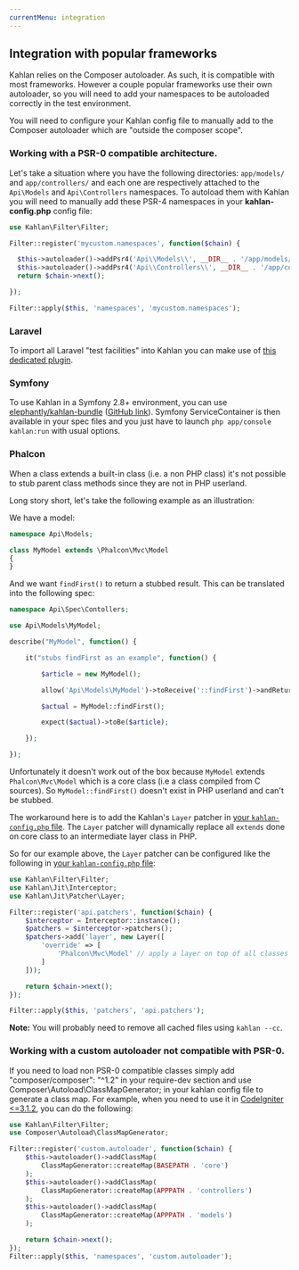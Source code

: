 ```yaml
---
currentMenu: integration
---
```


## Integration with popular frameworks

Kahlan relies on the Composer autoloader. As such, it is compatible with most frameworks. However a couple popular frameworks use their own autoloader, so you will need to add your namespaces to be autoloaded correctly in the test environment.

You will need to configure your Kahlan config file to manually add to the Composer autoloader which are "outside the composer scope".

### Working with a PSR-0 compatible architecture.

Let's take a situation where you have the following directories: `app/models/` and  `app/controllers/` and each one are respectively attached to the `Api\Models` and `Api\Controllers` namespaces. To autoload them with Kahlan you will need to manually add these PSR-4 namespaces in your **kahlan-config.php** config file:

```php
use Kahlan\Filter\Filter;

Filter::register('mycustom.namespaces', function($chain) {

  $this->autoloader()->addPsr4('Api\\Models\\', __DIR__ . '/app/models/');
  $this->autoloader()->addPsr4('Api\\Controllers\\', __DIR__ . '/app/controllers/');
  return $chain->next();

});

Filter::apply($this, 'namespaces', 'mycustom.namespaces');
```

### Laravel

To import all Laravel "test facilities" into Kahlan you can make use of [this dedicated plugin](https://github.com/jarektkaczyk/laravel-kahlan).

### Symfony

To use Kahlan in a Symfony 2.8+ environment, you can use [elephantly/kahlan-bundle](https://packagist.org/packages/elephantly/kahlan-bundle) ([GitHub link](https://github.com/elephantly/kahlan-bundle)).
Symfony ServiceContainer is then available in your spec files and you just have to launch `php app/console kahlan:run` with usual options.

### Phalcon

When a class extends a built-in class (i.e. a non PHP class) it's not possible to stub parent class methods since they are not in PHP userland.

Long story short, let's take the following example as an illustration:

We have a model:

```php
namespace Api\Models;

class MyModel extends \Phalcon\Mvc\Model
{
}
```

And we want `findFirst()` to return a stubbed result. This can be translated into the following spec:

```php
namespace Api\Spec\Contollers;

use Api\Models\MyModel;

describe("MyModel", function() {

    it("stubs findFirst as an example", function() {

        $article = new MyModel();

        allow('Api\Models\MyModel')->toReceive('::findFirst')->andReturn($article);

        $actual = MyModel::findFirst();

        expect($actual)->toBe($article);

    });

});
```

Unfortunately it doesn't work out of the box because `MyModel` extends `Phalcon\Mvc\Model` which is a core class (i.e a class compiled from C sources). So `MyModel::findFirst()` doesn't exist in PHP userland and can't be stubbed.

The workaround here is to add the Kahlan's `Layer` patcher in [your `kahlan-config.php` file](config-file.md). The `Layer` patcher will dynamically replace all `extends` done on core class to an intermediate layer class in PHP.

So for our example above, the `Layer` patcher can be configured like the following in [your `kahlan-config.php` file](config-file.md):

```php
use Kahlan\Filter\Filter;
use Kahlan\Jit\Interceptor;
use Kahlan\Jit\Patcher\Layer;

Filter::register('api.patchers', function($chain) {
    $interceptor = Interceptor::instance();
    $patchers = $interceptor->patchers();
    $patchers->add('layer', new Layer([
        'override' => [
            'Phalcon\Mvc\Model' // apply a layer on top of all classes extending `Phalcon\Mvc\Model`.
        ]
    ]));

    return $chain->next();
});

Filter::apply($this, 'patchers', 'api.patchers');
```

**Note:** You will probably need to remove all cached files using `kahlan --cc`.

### Working with a custom autoloader not compatible with PSR-0.

If you need to load non PSR-0 compatible classes simply add "composer/composer": "^1.2" in your require-dev section and use Composer\Autoload\ClassMapGenerator; in your kahlan config file to generate a class map. For example, when you need to use it in [CodeIgniter <=3.1.2](https://codeigniter.com/), you can do the following:

```php
use Kahlan\Filter\Filter;
use Composer\Autoload\ClassMapGenerator;

Filter::register('custom.autoloader', function($chain) {
    $this->autoloader()->addClassMap(
        ClassMapGenerator::createMap(BASEPATH . 'core')
    );
    $this->autoloader()->addClassMap(
        ClassMapGenerator::createMap(APPPATH . 'controllers')
    );
    $this->autoloader()->addClassMap(
        ClassMapGenerator::createMap(APPPATH . 'models')
    );

    return $chain->next();
});
Filter::apply($this, 'namespaces', 'custom.autoloader');
```
